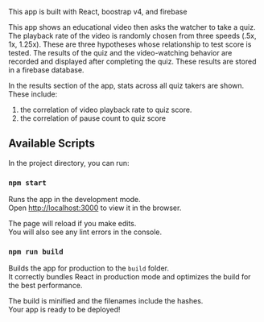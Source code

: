 This app is built with React, boostrap v4, and firebase

This app shows an educational video then asks the watcher to take a quiz. The playback rate of the video is randomly chosen from three speeds (.5x, 1x, 1.25x). These are three hypotheses whose relationship to test score is tested.
The results of the quiz and the video-watching behavior are recorded and displayed after completing the quiz.  These results are stored in a firebase database.

In the results section of the app, stats across all quiz takers are shown.  These include:
  1) the correlation of video playback rate to quiz score. 
  2) the correlation of pause count to quiz score


## Available Scripts

In the project directory, you can run:

### `npm start`

Runs the app in the development mode.<br>
Open [http://localhost:3000](http://localhost:3000) to view it in the browser.

The page will reload if you make edits.<br>
You will also see any lint errors in the console.

### `npm run build`

Builds the app for production to the `build` folder.<br>
It correctly bundles React in production mode and optimizes the build for the best performance.

The build is minified and the filenames include the hashes.<br>
Your app is ready to be deployed!
